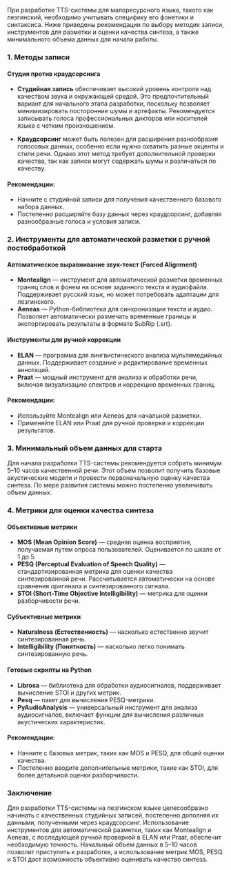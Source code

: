 При разработке TTS-системы для малоресурсного языка, такого как лезгинский, необходимо учитывать специфику его фонетики и синтаксиса. Ниже приведены рекомендации по выбору методик записи, инструментов для разметки и оценки качества синтеза, а также минимального объема данных для начала работы.

### 1. **Методы записи**

#### Студия против краудсорсинга

- **Студийная запись** обеспечивает высокий уровень контроля над качеством звука и окружающей средой. Это предпочтительный вариант для начального этапа разработки, поскольку позволяет минимизировать посторонние шумы и артефакты. Рекомендуется записывать голоса профессиональных дикторов или носителей языка с четким произношением.
  
- **Краудсорсинг** может быть полезен для расширения разнообразия голосовых данных, особенно если нужно охватить разные акценты и стили речи. Однако этот метод требует дополнительной проверки качества, так как записи могут содержать шумы и различаться по качеству.

#### Рекомендации:
- Начните с студийной записи для получения качественного базового набора данных.
- Постепенно расширяйте базу данных через краудсорсинг, добавляя разнообразные голоса и условия записи.

### 2. **Инструменты для автоматической разметки с ручной постобработкой**

#### Автоматическое выравнивание звук-текст (Forced Alignment)
- **Montealign** — инструмент для автоматической разметки временных границ слов и фонем на основе заданного текста и аудиофайла. Поддерживает русский язык, но может потребовать адаптации для лезгинского.
- **Aeneas** — Python-библиотека для синхронизации текста и аудио. Позволяет автоматически размечать временные границы и экспортировать результаты в формате SubRip (.srt).

#### Инструменты для ручной коррекции
- **ELAN** — программа для лингвистического анализа мультимедийных данных. Поддерживает создание и редактирование временных аннотаций.
- **Praat** — мощный инструмент для анализа и обработки речи, включая визуализацию спектров и коррекцию временных границ.

#### Рекомендации:
- Используйте Montealign или Aeneas для начальной разметки.
- Применяйте ELAN или Praat для ручной проверки и коррекции результатов.

### 3. **Минимальный объем данных для старта**

Для начала разработки TTS-системы рекомендуется собрать минимум 5–10 часов качественной речи. Этот объем позволит получить базовые акустические модели и провести первоначальную оценку качества синтеза. По мере развития системы можно постепенно увеличивать объем данных.

### 4. **Метрики для оценки качества синтеза**

#### Объективные метрики
- **MOS (Mean Opinion Score)** — средняя оценка восприятия, получаемая путем опроса пользователей. Оценивается по шкале от 1 до 5.
- **PESQ (Perceptual Evaluation of Speech Quality)** — стандартизированная метрика для оценки качества синтезированной речи. Рассчитывается автоматически на основе сравнения оригинала и синтезированного сигнала.
- **STOI (Short-Time Objective Intelligibility)** — метрика для оценки разборчивости речи.

#### Субъективные метрики
- **Naturalness (Естественность)** — насколько естественно звучит синтезированная речь.
- **Intelligibility (Понятность)** — насколько легко понимать синтезированную речь.

#### Готовые скрипты на Python
- **Librosa** — библиотека для обработки аудиосигналов, поддерживает вычисление STOI и других метрик.
- **Pesq** — пакет для вычисления PESQ-метрики.
- **PyAudioAnalysis** — универсальный инструмент для анализа аудиосигналов, включает функции для вычисления различных акустических характеристик.

#### Рекомендации:
- Начните с базовых метрик, таких как MOS и PESQ, для общей оценки качества.
- Постепенно вводите дополнительные метрики, такие как STOI, для более детальной оценки разборчивости.

### Заключение

Для разработки TTS-системы на лезгинском языке целесообразно начинать с качественных студийных записей, постепенно дополняя их данными, полученными через краудсорсинг. Использование инструментов для автоматической разметки, таких как Montealign и Aeneas, с последующей ручной проверкой в ELAN или Praat, обеспечит необходимую точность. Начальный объем данных в 5–10 часов позволит приступить к разработке, а использование метрик MOS, PESQ и STOI даст возможность объективно оценивать качество синтеза.
